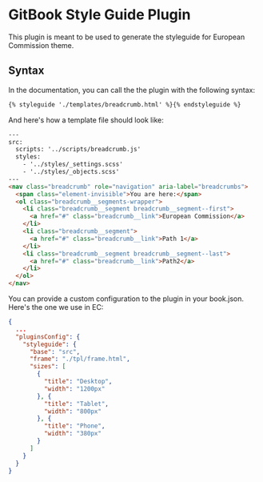 # GitBook Style Guide Plugin

This plugin is meant to be used to generate the styleguide for European Commission theme.

## Syntax

In the documentation, you can call the the plugin with the following syntax:

```markdown
{% styleguide './templates/breadcrumb.html' %}{% endstyleguide %}
```

And here's how a template file should look like:

```html
---
src:
  scripts: '../scripts/breadcrumb.js'
  styles:
    - '../styles/_settings.scss'
    - '../styles/_objects.scss'
---
<nav class="breadcrumb" role="navigation" aria-label="breadcrumbs">
  <span class="element-invisible">You are here:</span>
  <ol class="breadcrumb__segments-wrapper">
    <li class="breadcrumb__segment breadcrumb__segment--first">
      <a href="#" class="breadcrumb__link">European Commission</a>
    </li>
    <li class="breadcrumb__segment">
      <a href="#" class="breadcrumb__link">Path 1</a>
    </li>
    <li class="breadcrumb__segment breadcrumb__segment--last">
      <a href="#" class="breadcrumb__link">Path2</a>
    </li>
  </ol>
</nav>
```

You can provide a custom configuration to the plugin in your book.json. Here's the one we use in EC:

```json
{
  ...
  "pluginsConfig": {
    "styleguide": {
      "base": "src",
      "frame": "./tpl/frame.html",
      "sizes": [
        {
          "title": "Desktop",
          "width": "1200px"
        }, {
          "title": "Tablet",
          "width": "800px"
        }, {
          "title": "Phone",
          "width": "380px"
        }
      ]
    }
  }
}
```

